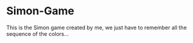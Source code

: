 # Simon-Game
This is the Simon game created by me, we just have to remember all the sequence of the colors...
